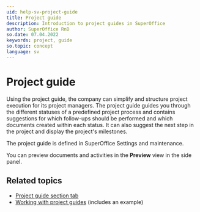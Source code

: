 ```yaml
---
uid: help-sv-project-guide
title: Project guide
description: Introduction to project guides in SuperOffice
author: SuperOffice RnD
so.date: 07.04.2022
keywords: project, guide
so.topic: concept
language: sv
---
```


# Project guide

Using the project guide, the company can simplify and structure project execution for its project managers. The project guide guides you through the different statuses of a predefined project process and contains suggestions for which follow-ups should be performed and which documents created within each status. It can also suggest the next step in the project and display the project's milestones.

The project guide is defined in SuperOffice Settings and maintenance.

You can preview documents and activities in the **Preview** view in the side panel.

## Related topics

* [Project guide section tab][1]
* [Working with project guides][3] (includes an example)

<!-- Referenced links -->
[1]: ../screen/project-guide-tab.md
[3]: working-with.md

<!-- Referenced images -->

